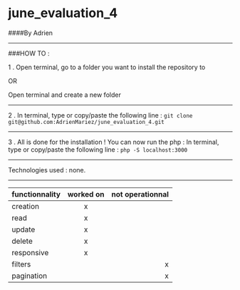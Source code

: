 # june_evaluation_4

####By Adrien

___

###HOW TO :

1 . Open terminal, go to a folder you want to install the repository to

OR

Open terminal and create a new folder

___

2 . In terminal, type or copy/paste the following line :
```git clone git@github.com:AdrienMariez/june_evaluation_4.git```

___

3 . All is done for the installation ! You can now run the php :
In terminal, type or copy/paste the following line :
```php -S localhost:3000```

___

Technologies used :
none.

___

| functionnality        | worked on           | not operationnal  |
| ------------- |:-------------:| -----:|
| creation      | x |  |
| read          | x |  |
| update          | x |  |
| delete          | x |  |
| responsive          | x |  |
| filters          |  | x |
| pagination          |  | x |
